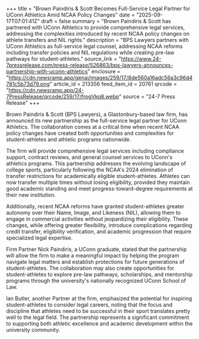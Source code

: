 +++
title = "Brown Paindiris & Scott Becomes Full-Service Legal Partner for UConn Athletics Amid NCAA Policy Changes"
date = "2025-09-17T07:01:41Z"
draft = false
summary = "Brown Paindiris & Scott has partnered with UConn Athletics to provide comprehensive legal services, addressing the complexities introduced by recent NCAA policy changes on athlete transfers and NIL rights."
description = "BPS Lawyers partners with UConn Athletics as full-service legal counsel, addressing NCAA reforms including transfer policies and NIL regulations while creating pre-law pathways for student-athletes."
source_link = "https://www.24-7pressrelease.com/press-release/526863/bps-lawyers-announces-partnership-with-uconn-athletics"
enclosure = "https://cdn.newsramp.app/genai/images/259/17/8de560a16adc56a3c96d4781c5b73d79.png"
article_id = 213356
feed_item_id = 20761
qrcode = "https://cdn.newsramp.app/24-7PressRelease/qrcode/259/17/frogVkq8.webp"
source = "24-7 Press Release"
+++

<p>Brown Paindiris & Scott (BPS Lawyers), a Glastonbury-based law firm, has announced its new partnership as the full-service legal partner for UConn Athletics. The collaboration comes at a critical time when recent NCAA policy changes have created both opportunities and complexities for student-athletes and athletic programs nationwide.</p><p>The firm will provide comprehensive legal services including compliance support, contract reviews, and general counsel services to UConn's athletics programs. This partnership addresses the evolving landscape of college sports, particularly following the NCAA's 2024 elimination of transfer restrictions for academically eligible student-athletes. Athletes can now transfer multiple times without losing eligibility, provided they maintain good academic standing and meet progress-toward-degree requirements at their new institution.</p><p>Additionally, recent NCAA reforms have granted student-athletes greater autonomy over their Name, Image, and Likeness (NIL), allowing them to engage in commercial activities without jeopardizing their eligibility. These changes, while offering greater flexibility, introduce complications regarding credit transfer, eligibility verification, and academic progression that require specialized legal expertise.</p><p>Firm Partner Nick Paindiris, a UConn graduate, stated that the partnership will allow the firm to make a meaningful impact by helping the program navigate legal matters and establish protections for future generations of student-athletes. The collaboration may also create opportunities for student-athletes to explore pre-law pathways, scholarships, and mentorship programs through the university's nationally recognized UConn School of Law.</p><p>Ian Butler, another Partner at the firm, emphasized the potential for inspiring student-athletes to consider legal careers, noting that the focus and discipline that athletes need to be successful in their sport translates pretty well to the legal field. The partnership represents a significant commitment to supporting both athletic excellence and academic development within the university community.</p>